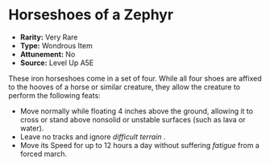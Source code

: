 
# Horseshoes of a Zephyr

* **Rarity:** Very Rare
* **Type:** Wondrous Item
* **Attunement:** No
* **Source:** Level Up A5E


These iron horseshoes come in a set of four. While all four shoes are affixed to the hooves of a horse or similar creature, they allow the creature to perform the following feats:

* Move normally while floating 4 inches above the ground, allowing it to cross or stand above nonsolid or unstable surfaces (such as lava or water).
* Leave no tracks and ignore _difficult terrain_ .
* Move its Speed for up to 12 hours a day without suffering _fatigue_  from a forced march.
